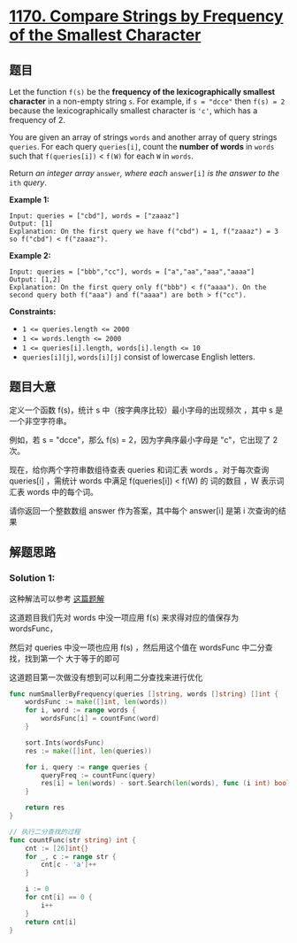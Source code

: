 # [1170. Compare Strings by Frequency of the Smallest Character](https://leetcode.com/problems/compare-strings-by-frequency-of-the-smallest-character/)

## 题目

Let the function `f(s)` be the **frequency of the lexicographically smallest character** in a non-empty string `s`. For example, if `s = "dcce"` then `f(s) = 2` because the lexicographically smallest character is `'c'`, which has a frequency of 2.

You are given an array of strings `words` and another array of query strings `queries`. For each query `queries[i]`, count the **number of words** in `words` such that `f(queries[i])` < `f(W)` for each `W` in `words`.

Return *an integer array* `answer`*, where each* `answer[i]` *is the answer to the* `ith` *query*.

 

**Example 1:**

```
Input: queries = ["cbd"], words = ["zaaaz"]
Output: [1]
Explanation: On the first query we have f("cbd") = 1, f("zaaaz") = 3 so f("cbd") < f("zaaaz").
```

**Example 2:**

```
Input: queries = ["bbb","cc"], words = ["a","aa","aaa","aaaa"]
Output: [1,2]
Explanation: On the first query only f("bbb") < f("aaaa"). On the second query both f("aaa") and f("aaaa") are both > f("cc").
```

 

**Constraints:**

- `1 <= queries.length <= 2000`
- `1 <= words.length <= 2000`
- `1 <= queries[i].length, words[i].length <= 10`
- `queries[i][j]`, `words[i][j]` consist of lowercase English letters.

## 题目大意

定义一个函数 f(s)，统计 s  中（按字典序比较）最小字母的出现频次 ，其中 s 是一个非空字符串。

例如，若 s = "dcce"，那么 f(s) = 2，因为字典序最小字母是 "c"，它出现了 2 次。

现在，给你两个字符串数组待查表 queries 和词汇表 words 。对于每次查询 queries[i] ，需统计 words 中满足 f(queries[i]) < f(W) 的 词的数目 ，W 表示词汇表 words 中的每个词。

请你返回一个整数数组 answer 作为答案，其中每个 answer[i] 是第 i 次查询的结果

## 解题思路



### Solution 1:

这种解法可以参考 [这篇题解](https://books.halfrost.com/leetcode/ChapterFour/1100~1199/1170.Compare-Strings-by-Frequency-of-the-Smallest-Character/)

这道题目我们先对 words 中没一项应用 f(s) 来求得对应的值保存为 wordsFunc，

然后对 queries 中没一项也应用 f(s) ，然后用这个值在 wordsFunc 中二分查找，找到第一个 大于等于的即可

这道题目第一次做没有想到可以利用二分查找来进行优化

````Go
func numSmallerByFrequency(queries []string, words []string) []int {
    wordsFunc := make([]int, len(words))
    for i, word := range words {
        wordsFunc[i] = countFunc(word)
    }

    sort.Ints(wordsFunc)
    res := make([]int, len(queries))

    for i, query := range queries {
        queryFreq := countFunc(query)
        res[i] = len(words) - sort.Search(len(words), func (i int) bool { return queryFreq < wordsFunc[i] })
    }

    return res
}

// 执行二分查找的过程
func countFunc(str string) int {
    cnt := [26]int{}
    for _, c := range str {
        cnt[c - 'a']++
    }

    i := 0
    for cnt[i] == 0 {
        i++
    }
    return cnt[i]
}
````

